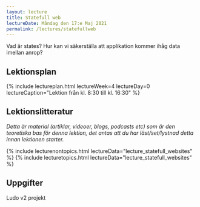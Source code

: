```yaml
---
layout: lecture
title: Statefull web
lectureDate: Måndag den 17:e Maj 2021
permalink: /lectures/statefullweb
---
```


Vad är states? Hur kan vi säkerställa att applikation kommer ihåg data imellan anrop?

## Lektionsplan

{% include lectureplan.html lectureWeek=4 lectureDay=0 lectureCaption="Lektion från kl. 8:30 till kl. 16:30" %}

## Lektionslitteratur
*Detta är material (artiklar, videoer, blogs, podcasts etc) som är den teoretiska bas för denna lektion, det antas att du har läst/set/lystnad detta innan lektionen starter.*

{% include lecturenontopics.html lectureData="lecture_statefull_websites" %}
{% include lecturetopics.html lectureData="lecture_statefull_websites" %}

## Uppgifter

Ludo v2 projekt